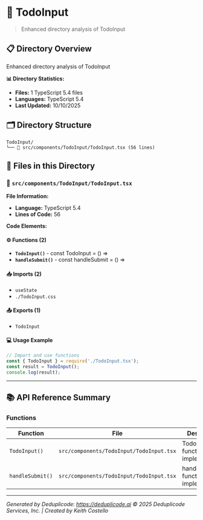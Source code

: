 # 📁 TodoInput

> Enhanced directory analysis of TodoInput

## 📋 Directory Overview

Enhanced directory analysis of TodoInput

**📊 Directory Statistics:**
- **Files:** 1 TypeScript 5.4 files
- **Languages:** TypeScript 5.4
- **Last Updated:** 10/10/2025

## 🗂 Directory Structure

```
TodoInput/
└── 📄 src/components/TodoInput/TodoInput.tsx (56 lines)
```

## 🎯 Files in this Directory

### 📄 `src/components/TodoInput/TodoInput.tsx`
**File Information:**
- **Language:** TypeScript 5.4
- **Lines of Code:** 56

**Code Elements:**

#### ⚙️ Functions (2)
- **`TodoInput()`** - const TodoInput = () =>
- **`handleSubmit()`** - const handleSubmit = () =>

#### 📥 Imports (2)
- `useState`
- `./TodoInput.css`

#### 📤 Exports (1)
- `TodoInput`

#### 💻 Usage Example
```ts
// Import and use functions
const { TodoInput } = require('./TodoInput.tsx');
const result = TodoInput();
console.log(result);
```

---

## 📚 API Reference Summary

### Functions
| Function | File | Description |
|----------|------|-------------|
| `TodoInput()` | `src/components/TodoInput/TodoInput.tsx` | TodoInput function implementation |
| `handleSubmit()` | `src/components/TodoInput/TodoInput.tsx` | handleSubmit function implementation |

---

*Generated by Deduplicode: https://deduplicode.ai*
*© 2025 Deduplicode Services, Inc. | Created by Keith Costello*
